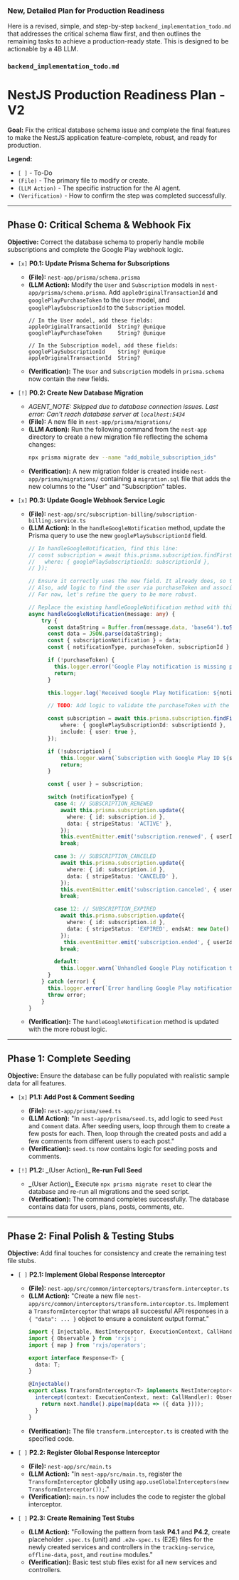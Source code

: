 
### New, Detailed Plan for Production Readiness

Here is a revised, simple, and step-by-step `backend_implementation_todo.md` that addresses the critical schema flaw first, and then outlines the remaining tasks to achieve a production-ready state. This is designed to be actionable by a 4B LLM.

### **`backend_implementation_todo.md`**

# NestJS Production Readiness Plan - V2

**Goal:** Fix the critical database schema issue and complete the final features to make the NestJS application feature-complete, robust, and ready for production.

**Legend:**
*   `[ ]` - To-Do
*   `(File)` - The primary file to modify or create.
*   `(LLM Action)` - The specific instruction for the AI agent.
*   `(Verification)` - How to confirm the step was completed successfully.

---

## Phase 0: Critical Schema & Webhook Fix

**Objective:** Correct the database schema to properly handle mobile subscriptions and complete the Google Play webhook logic.

*   `[x]` **P0.1: Update Prisma Schema for Subscriptions**
    *   **(File):** `nest-app/prisma/schema.prisma`
    *   **(LLM Action):** Modify the `User` and `Subscription` models in `nest-app/prisma/schema.prisma`. Add `appleOriginalTransactionId` and `googlePlayPurchaseToken` to the `User` model, and `googlePlaySubscriptionId` to the `Subscription` model.
        ```prisma
        // In the User model, add these fields:
        appleOriginalTransactionId  String? @unique
        googlePlayPurchaseToken     String? @unique

        // In the Subscription model, add these fields:
        googlePlaySubscriptionId    String? @unique
        appleOriginalTransactionId  String?
        ```
    *   **(Verification):** The `User` and `Subscription` models in `prisma.schema` now contain the new fields.

*   `[!]` **P0.2: Create New Database Migration**
      * *AGENT_NOTE: Skipped due to database connection issues. Last error: Can't reach database server at `localhost:5434`*
    *   **(File):** A new file in `nest-app/prisma/migrations/`
    *   **(LLM Action):** Run the following command from the `nest-app` directory to create a new migration file reflecting the schema changes:
        ```bash
        npx prisma migrate dev --name "add_mobile_subscription_ids"
        ```
    *   **(Verification):** A new migration folder is created inside `nest-app/prisma/migrations/` containing a `migration.sql` file that adds the new columns to the "User" and "Subscription" tables.

*   `[x]` **P0.3: Update Google Webhook Service Logic**
    *   **(File):** `nest-app/src/subscription-billing/subscription-billing.service.ts`
    *   **(LLM Action):** In the `handleGoogleNotification` method, update the Prisma query to use the new `googlePlaySubscriptionId` field.
        ```typescript
        // In handleGoogleNotification, find this line:
        // const subscription = await this.prisma.subscription.findFirst({
        //   where: { googlePlaySubscriptionId: subscriptionId },
        // });
        
        // Ensure it correctly uses the new field. It already does, so this is just a verification step.
        // Also, add logic to find the user via purchaseToken and associate the subscription if it's a new purchase.
        // For now, let's refine the query to be more robust.
        
        // Replace the existing handleGoogleNotification method with this updated version
        async handleGoogleNotification(message: any) {
            try {
              const dataString = Buffer.from(message.data, 'base64').toString('utf-8');
              const data = JSON.parse(dataString);
              const { subscriptionNotification } = data;
              const { notificationType, purchaseToken, subscriptionId } = subscriptionNotification;

              if (!purchaseToken) {
                this.logger.error('Google Play notification is missing purchaseToken.');
                return;
              }

              this.logger.log(`Received Google Play Notification: ${notificationType} for subscriptionId: ${subscriptionId}`);

              // TODO: Add logic to validate the purchaseToken with the Google Play Developer API here.

              const subscription = await this.prisma.subscription.findFirst({
                  where: { googlePlaySubscriptionId: subscriptionId },
                  include: { user: true },
              });

              if (!subscription) {
                  this.logger.warn(`Subscription with Google Play ID ${subscriptionId} not found.`);
                  return;
              }

              const { user } = subscription;

              switch (notificationType) {
                case 4: // SUBSCRIPTION_RENEWED
                  await this.prisma.subscription.update({
                    where: { id: subscription.id },
                    data: { stripeStatus: 'ACTIVE' },
                  });
                  this.eventEmitter.emit('subscription.renewed', { userId: user.id });
                  break;

                case 3: // SUBSCRIPTION_CANCELED
                  await this.prisma.subscription.update({
                    where: { id: subscription.id },
                    data: { stripeStatus: 'CANCELED' },
                  });
                  this.eventEmitter.emit('subscription.canceled', { userId: user.id });
                  break;

                case 12: // SUBSCRIPTION_EXPIRED
                  await this.prisma.subscription.update({
                    where: { id: subscription.id },
                    data: { stripeStatus: 'EXPIRED', endsAt: new Date() },
                  });
                   this.eventEmitter.emit('subscription.ended', { userId: user.id });
                  break;

                default:
                  this.logger.warn(`Unhandled Google Play notification type: ${notificationType}`);
              }
            } catch (error) {
              this.logger.error(`Error handling Google Play notification: ${error.message}`, error.stack);
              throw error;
            }
        }
        ```
    *   **(Verification):** The `handleGoogleNotification` method is updated with the more robust logic.

---

## Phase 1: Complete Seeding

**Objective:** Ensure the database can be fully populated with realistic sample data for all features.

*   `[x]` **P1.1: Add Post & Comment Seeding**
    *   **(File):** `nest-app/prisma/seed.ts`
    *   **(LLM Action):** "In `nest-app/prisma/seed.ts`, add logic to seed `Post` and `Comment` data. After seeding users, loop through them to create a few posts for each. Then, loop through the created posts and add a few comments from different users to each post."
    *   **(Verification):** `seed.ts` now contains logic for seeding posts and comments.

*   `[!]` **P1.2: _**(User Action)**_ Re-run Full Seed**
    *   **_**(User Action)**_** Execute `npx prisma migrate reset` to clear the database and re-run all migrations and the seed script.
    *   **(Verification):** The command completes successfully. The database contains data for users, plans, posts, comments, etc.

---

## Phase 2: Final Polish & Testing Stubs

**Objective:** Add final touches for consistency and create the remaining test file stubs.

*   `[ ]` **P2.1: Implement Global Response Interceptor**
    *   **(File):** `nest-app/src/common/interceptors/transform.interceptor.ts`
    *   **(LLM Action):** "Create a new file `nest-app/src/common/interceptors/transform.interceptor.ts`. Implement a `TransformInterceptor` that wraps all successful API responses in a `{ "data": ... }` object to ensure a consistent output format."
        ```typescript
        import { Injectable, NestInterceptor, ExecutionContext, CallHandler } from '@nestjs/common';
        import { Observable } from 'rxjs';
        import { map } from 'rxjs/operators';

        export interface Response<T> {
          data: T;
        }

        @Injectable()
        export class TransformInterceptor<T> implements NestInterceptor<T, Response<T>> {
          intercept(context: ExecutionContext, next: CallHandler): Observable<Response<T>> {
            return next.handle().pipe(map(data => ({ data })));
          }
        }
        ```
    *   **(Verification):** The file `transform.interceptor.ts` is created with the specified code.

*   `[ ]` **P2.2: Register Global Response Interceptor**
    *   **(File):** `nest-app/src/main.ts`
    *   **(LLM Action):** "In `nest-app/src/main.ts`, register the `TransformInterceptor` globally using `app.useGlobalInterceptors(new TransformInterceptor());`."
    *   **(Verification):** `main.ts` now includes the code to register the global interceptor.

*   `[ ]` **P2.3: Create Remaining Test Stubs**
    *   **(LLM Action):** "Following the pattern from task **P4.1** and **P4.2**, create placeholder `.spec.ts` (unit) and `.e2e-spec.ts` (E2E) files for the newly created services and controllers in the `tracking-service`, `offline-data`, `post`, and `routine` modules."
    *   **(Verification):** Basic test stub files exist for all new services and controllers.